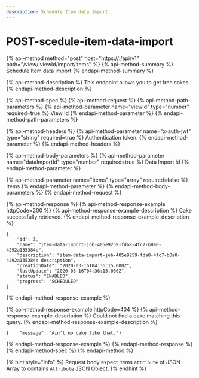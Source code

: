 ```yaml
---
description: Schedule Item data Import
---
```


# POST-scedule-item-data-import

{% api-method method="post" host="https://<host>:<port>/api/v1" path="/view/:viewId/import/items" %}
{% api-method-summary %}
Schedule Item data import
{% endapi-method-summary %}

{% api-method-description %}
This endpoint allows you to get free cakes.
{% endapi-method-description %}

{% api-method-spec %}
{% api-method-request %}
{% api-method-path-parameters %}
{% api-method-parameter name="viewId" type="number" required=true %}
View Id
{% endapi-method-parameter %}
{% endapi-method-path-parameters %}

{% api-method-headers %}
{% api-method-parameter name="x-auth-jwt" type="string" required=true %}
Authentication token.
{% endapi-method-parameter %}
{% endapi-method-headers %}

{% api-method-body-parameters %}
{% api-method-parameter name="dataImportId" type="number" required=true %}
Data Import Id
{% endapi-method-parameter %}

{% api-method-parameter name="items" type="array" required=false %}
Items
{% endapi-method-parameter %}
{% endapi-method-body-parameters %}
{% endapi-method-request %}

{% api-method-response %}
{% api-method-response-example httpCode=200 %}
{% api-method-response-example-description %}
Cake successfully retrieved.
{% endapi-method-response-example-description %}

```
{
    "id": 3,
    "name": "item-data-import-job-405e9259-fda8-4fc7-b0a0-4292a135384e",
    "description": "item-data-import-job-405e9259-fda8-4fc7-b0a0-4292a135384e description",
    "creationDate": "2020-03-16T04:36:15.000Z",
    "lastUpdate": "2020-03-16T04:36:15.000Z",
    "status": "ENABLED",
    "progress": "SCHEDULED"
}
```
{% endapi-method-response-example %}

{% api-method-response-example httpCode=404 %}
{% api-method-response-example-description %}
Could not find a cake matching this query.
{% endapi-method-response-example-description %}

```
{    "message": "Ain't no cake like that."}
```
{% endapi-method-response-example %}
{% endapi-method-response %}
{% endapi-method-spec %}
{% endapi-method %}

{% hint style="info" %}
Request body expect items `attribute` of JSON Array to contains `Attribute` JSON Object.
{% endhint %}

